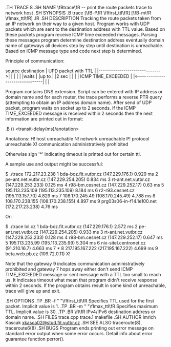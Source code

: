 .TH TRACE 8
.SH NAME
\fBtrace\fR \-\- print the route packets trace to network host
.SH SYNOPSIS
.B trace
[\fB\-f\fR \fIfirst_ttl\fR]
[\fB\-m\fR \fImax_ttl\fR]
.IR <ip-address>
.SH DESCRIPTION
Tracking the route packets taken from an IP network on their way to a given host. Program works with UDP packets which are sent to the destination address with TTL value. Based on these packets program receive ICMP time exceeded messages. Parsing these messages program determine destination address eventually domain name of gateways all devices step by step until destination is unreachable. Based on ICMP message type and code next step is determined.

Principle of communication:

source                       destination
  |      UPD packet with TTL      |
  |------------------------------>|
  |                               |
  |                               |
  |waits                          |
  |up to                          |
  |2 sec                          |
  |                               |
  |      ICMP TIME_EXCEEDED       |
  |<------------------------------|
  |                               |

Program contains DNS extension. Script can be entered with IP address or domain name and for each router, the trace performs a reverse PTR query (attempting to obtain an IP address domain name). After send of UDP packet, program waits on socket up to 2 seconds. If the ICMP TIME_EXCEEDED message is received within 2 seconds then the next information are printed out in format:

.B    <ttl-value>   <domain-name> (<ip-address>)    <transit-delay(ms)/anotation>

Anotations:
  H!  host unreachable
  N!  network unreachable
  P!  protocol unreachable
  X!  communication administratively prohibited

Otherwise sign '*' indicating timeout is printed out for certain ttl.

A sample use and output might be successful:

  $ ./trace 172.217.23.238
  1	bda-boz.fit.vutbr.cz (147.229.176.1)		0.929 ms
  2	pe-ant.net.vutbr.cz (147.229.254.205)		0.834 ms
  3	rt-ant.net.vutbr.cz (147.229.253.233)		0.125 ms
  4	r98-bm.cesnet.cz (147.229.252.17)		0.63 ms
  5	195.113.235.109 (195.113.235.109)		8.184 ms
  6	r2-r93.cesnet.cz (195.113.157.70)		4.829 ms
  7	108.170.245.49 (108.170.245.49)		4.788 ms
  8	108.170.238.155 (108.170.238.155)		4.897 ms
  9	prg03s06-in-f14.1e100.net (172.217.23.238)		4.76 ms

Or:

  $ ./trace lol.cz
  1	bda-boz.fit.vutbr.cz (147.229.176.1)		2.572 ms
  2	pe-ant.net.vutbr.cz (147.229.254.205)		0.933 ms
  3	rt-ant.net.vutbr.cz (147.229.253.233)		0.128 ms
  4	r98-bm.cesnet.cz (147.229.252.17)		0.647 ms
  5	195.113.235.99 (195.113.235.99)		5.304 ms
  6	nix-sitel.centronet.cz (91.210.16.7)		4.663 ms
  7	*
  8	217.195.167.222 (217.195.167.222)		4.699 ms
  9	beta.web.pb.cz (109.72.0.11)		X!

Note that the gateway 9 indicates communication administratively prohibited and gateway 7 hops away either don't send ICMP TIME_EXCEEDED message or sent message with a TTL too small to reach us. It indicates timeout what mean that program didn't receive response within 2 seconds. If the program obtains result in some kind of unreachable, trace will give up and exit.

.SH OPTIONS
.TP
.BR \-f " "\fIfirst_ttl\fR
Specifies TTL used for the first packet. Implicit value is 1.
.TP
.BR \-m " "\fImax_ttl\fR
Specifies maximum TTL. Implicit value is 30.
.TP
.BR \fI<ip-address>\fR
IPv4/IPv6 destination address or domain name.
.SH FILES
  trace.cpp
  trace.1
  makefile
.SH AUTHOR
  Imrich Kascak
  xkasca02@stud.fit.vutbr.cz
.SH SEE ALSO
traceroute(8), traceroute6(8)
.SH BUGS
Program ends printing out error message on standard error output when some error occurs. Detail info about error guarantee function perror().
